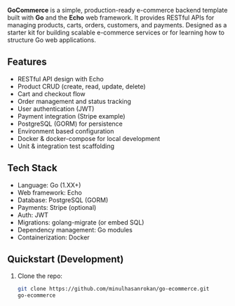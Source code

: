 **GoCommerce** is a simple, production-ready e-commerce backend template built with **Go** and the **Echo** web framework. It provides RESTful APIs for managing products, carts, orders, customers, and payments. Designed as a starter kit for building scalable e-commerce services or for learning how to structure Go web applications.

## Features
- RESTful API design with Echo
- Product CRUD (create, read, update, delete)
- Cart and checkout flow
- Order management and status tracking
- User authentication (JWT)
- Payment integration (Stripe example)
- PostgreSQL (GORM) for persistence
- Environment based configuration
- Docker & docker-compose for local development
- Unit & integration test scaffolding

## Tech Stack
- Language: Go (1.XX+)
- Web framework: Echo
- Database: PostgreSQL (GORM)
- Payments: Stripe (optional)
- Auth: JWT
- Migrations: golang-migrate (or embed SQL)
- Dependency management: Go modules
- Containerization: Docker

## Quickstart (Development)
1. Clone the repo:
   ```bash
   git clone https://github.com/minulhasanrokan/go-ecommerce.git
   go-ecommerce
